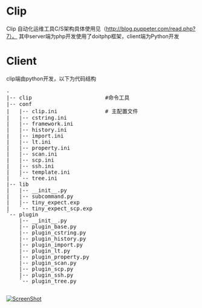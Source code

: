# Clip
Clip 自动化运维工具C/S架构具体使用见（http://blog.puppeter.com/read.php?7）。 其中server端为php开发使用了doitphp框架，client端为Python开发

# Client
clip端由python开发，以下为代码结构
<pre>
.
|-- clip                       #命令工具
|-- conf
|   |-- clip.ini               # 主配置文件
|   |-- cstring.ini            
|   |-- framework.ini
|   |-- history.ini
|   |-- import.ini
|   |-- lt.ini
|   |-- property.ini
|   |-- scan.ini
|   |-- scp.ini
|   |-- ssh.ini
|   |-- template.ini
|   `-- tree.ini
|-- lib
|   |-- __init__.py
|   |-- subcommand.py
|   |-- tiny_expect.exp
|   `-- tiny_expect_scp.exp
`-- plugin
    |-- __init__.py
    |-- plugin_base.py
    |-- plugin_cstring.py
    |-- plugin_history.py
    |-- plugin_import.py
    |-- plugin_lt.py
    |-- plugin_property.py
    |-- plugin_scan.py
    |-- plugin_scp.py
    |-- plugin_ssh.py
    `-- plugin_tree.py
    </pre>


[![ScreenShot](https://raw.github.com/GabLeRoux/WebMole/master/ressources/WebMole_Youtube_Video.png)](http://youtu.be/vt5fpE0bzSY)
